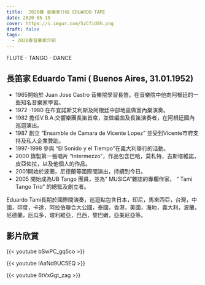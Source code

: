 ```yaml
---
title:  2020春 音樂家介紹 EDUARDO TAMI
date: 2020-05-15
cover: https://i.imgur.com/5zCfid8h.png
draft: false
tags:
  - 2020春音樂家介紹
---
```


FLUTE - TANGO - DANCE

## 長笛家 Eduardo Tami ( Buenos Aires, 31.01.1952) 

- 1965開始於 Juan Jose Castro 音樂院學習長笛。在音樂院中他向阿根廷的一些知名音樂家學習。
- 1972 -1980 在布宜諾斯艾利斯及阿根廷中部地區做室內樂演奏。
- 1982 擔任V.B.A.交響樂團長笛首席，並做編曲及長笛演奏者，在阿根廷國內巡迴演出。
- 1987  創立 “Ensamble de Camara de Vicente Lopez” 並受到Vicente市府支持及私人企業贊助。
- 1997-1998 參與 “El Sonido y el Tiempo”在義大利舉行的活動。
- 2000 錄製第一張唱片 “Intermezzo”，作品包含巴哈，莫札特，古斯塔維諾，皮亞佐拉，以及他個人的作品。
- 2001開始於波蘭，尼德蘭等國際間演出，持續到今日。
- 2005 開始成為UB Tango 團員，並為” MUSICA”雜誌的專欄作家， “ Tami Tango Trio” 的總監及創立者。

Eduardo Tami長期於國際間演奏，巡迴點包含日本，印尼，馬來西亞，台灣，中國，印度，卡達，阿拉伯聯合大公國，泰國，香港，美國，海地，義大利，波蘭，尼德蘭，厄瓜多，玻利維亞，巴西，黎巴嫩，亞美尼亞等。

## 影片欣賞

{{< youtube bSwPC_gq5co >}}

{{< youtube IAaNd9UC5EQ >}}

{{< youtube 6tVxGgt_zag >}}
